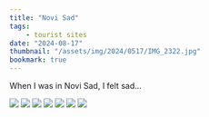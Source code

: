 ```yaml
---
title: "Novi Sad"
tags:
    - tourist sites
date: "2024-08-17"
thumbnail: "/assets/img/2024/0517/IMG_2322.jpg"
bookmark: true
---
```


When I was in Novi Sad, I felt sad...

![](/assets/img/2024/0517/IMG_2138.jpg)
![](/assets/img/2024/0517/IMG_2147.jpg)
![](/assets/img/2024/0517/IMG_2173.jpg)
![](/assets/img/2024/0517/IMG_2185.jpg)
![](/assets/img/2024/0517/IMG_2241.jpg)
![](/assets/img/2024/0517/IMG_2313.jpg)
![](/assets/img/2024/0517/IMG_2340.jpg)